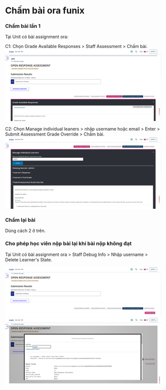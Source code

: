 # Chấm bài ora funix

### Chấm bài lần 1

Tại Unit có bài assignment ora: 

C1: Chọn Grade Available Responses > Staff Assessment > Chấm bài. ![Hình](images/grade-1.png)

C2: Chọn Manage individual leaners > nhập username hoặc email > Enter > Submit Assessment Grade Override > Chấm bài. ![Hình](images/grade-2.png)

### Chấm lại bài

Dùng cách 2 ở trên. 

### Cho phép học viên nộp bài lại khi bài nộp không đạt


Tại Unit có bài assignment ora > Staff Debug Info > Nhập username > Delete Learner's State.

![Hình](images/reset-state-1.png)
![Hình](images/reset-state-2.png)